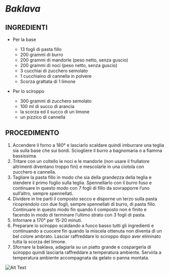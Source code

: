 # _Baklava_
## INGREDIENTI
* Per la base

  * 13 fogli di pasta fillo
  * 200 grammi di burro
  * 200 grammi di mandorle (peso netto, senza guscio)
  * 200 grammi di noci (peso netto, senza guscio)
  * 3 cucchiai di zucchero semolato
  * 1 cucchiaino di cannella in polvere
  * Scorza grattata di 1 limone
  
* Per lo sciroppo
  * 300 grammi di zucchero semolato
  * 100 ml di succo di arancia
  * la scorza ed il succo di un limone
  * un pizzico di cannella
  
## PROCEDIMENTO
1. Accendere il forno a 180° e lasciarlo scaldare quindi imburrare una teglia sia sulla base che sui bordi. Sciogliere il burro a bagnomaria o a fiamma bassissima.
2. Tritare con un coltello le noci e le mandorle (non usare il frullatore altrimenti diventano troppo fini) e mescolarle in una ciotola con zucchero e cannella.
3. Tagliare la pasta fillo in modo che sia della grandezza della teglia e stendere il primo foglio sulla teglia. Spennellarlo con il burro fuso e continuare in questo modo con 7 fogli di fillo da sovrapporre l’uno sull’altro, sempre spennellati.
4. Dividere in tre parti il composto secco e disporne un terzo sulla pasta ricoprendolo con due fogli, sempre spennellati di burro, di pasta fillo. Continuare in questo modo fin quando il composto non è finito e facendo in modo di terminare l’ultimo strato con 3 fogli di pasta.
5. Infornare a 170° per 15-20 minuti.
6. Preparare lo sciroppo scaldando a fuoco basso tutti gli ingredienti e continuando a cuocere fin quando la miscela ottenuta non diventa di un bel colore ambrato. Lasciar raffreddare lo sciroppo dopo aver eliminato tutta la scorza del limone.
7. Sfornare la baklava, adagiarla su un piatto grande e cospargerla di sciroppo quindi lasciarla raffreddare a temperatura ambiente. Servirla a temperatura ambiente accompagnata da gelato o panna montata.

![Alt Text](https://www.thespruceeats.com/thmb/CMixNfYku_bc8ddtEBfxH_EouBQ=/960x0/filters:no_upscale():max_bytes(150000):strip_icc():format(webp)/PistachioBaklava-GettyImages-183422455-5997abb09abed50010b57402.jpg)

